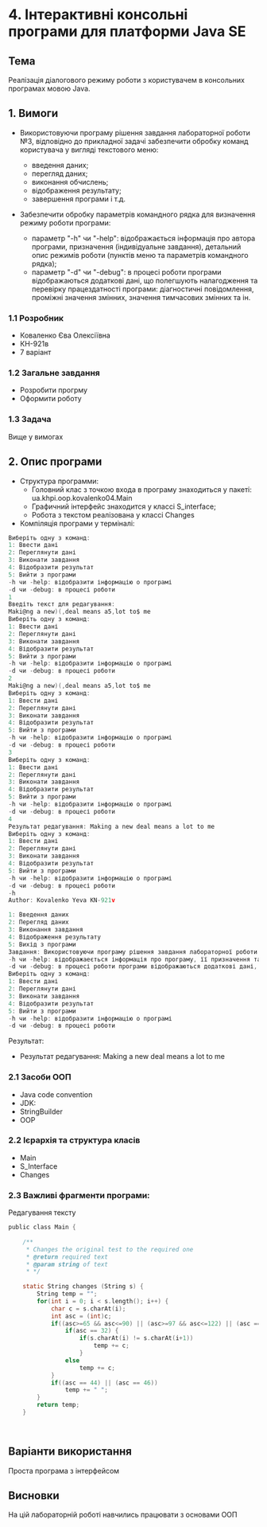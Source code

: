 # 4. Інтерактивні консольні програми для платформи Java SE
## Тема
Реалізація діалогового режиму роботи з користувачем в консольних програмах мовою Java.
## 1. Вимоги
* Використовуючи програму рішення завдання лабораторної роботи №3, відповідно до прикладної задачі забезпечити обробку команд користувача у вигляді текстового меню:

  * введення даних;
  * перегляд даних;
  * виконання обчислень;
  * відображення результату;
  * завершення програми і т.д.
* Забезпечити обробку параметрів командного рядка для визначення режиму роботи програми:

  * параметр "-h" чи "-help": відображається інформація про автора програми, призначення (індивідуальне завдання), детальний опис режимів роботи (пунктів меню та параметрів командного рядка);
  * параметр "-d" чи "-debug": в процесі роботи програми відображаються додаткові дані, що полегшують налагодження та перевірку працездатності програми: діагностичні повідомлення, проміжні значення змінних, значення тимчасових змінних та ін.
### 1.1 Розробник
* Коваленко Єва Олексіївна
* КН-921в
* 7 варіант
### 1.2 Загальне завдання
* Розробити прогрму
* Оформити роботу
### 1.3 Задача
Вище у вимогах
## 2. Опис програми
* Структура программи:
  * Головний клас з точкою входа в програму знаходиться у пакеті: ua.khpi.oop.kovalenko04.Main
  * Графичний інтерфейс знаходится у классі S_interface;
  * Робота з текстом реалізована у классі Changes
* Компіляція програми у терміналі:
```c 
Виберіть одну з команд:
1: Ввести дані
2: Переглянути дані
3: Виконати завдання
4: Відобразити результат
5: Вийти з програми
-h чи -help: відобразити інформацію о програмі
-d чи -debug: в процесі роботи
1
Введіть текст для редагування: 
Maki@ng a new)(,deal means a5,lot to$ me
Виберіть одну з команд:
1: Ввести дані
2: Переглянути дані
3: Виконати завдання
4: Відобразити результат
5: Вийти з програми
-h чи -help: відобразити інформацію о програмі
-d чи -debug: в процесі роботи
2
Maki@ng a new)(,deal means a5,lot to$ me
Виберіть одну з команд:
1: Ввести дані
2: Переглянути дані
3: Виконати завдання
4: Відобразити результат
5: Вийти з програми
-h чи -help: відобразити інформацію о програмі
-d чи -debug: в процесі роботи
3
Виберіть одну з команд:
1: Ввести дані
2: Переглянути дані
3: Виконати завдання
4: Відобразити результат
5: Вийти з програми
-h чи -help: відобразити інформацію о програмі
-d чи -debug: в процесі роботи
4
Результат редагування: Making a new deal means a lot to me
Виберіть одну з команд:
1: Ввести дані
2: Переглянути дані
3: Виконати завдання
4: Відобразити результат
5: Вийти з програми
-h чи -help: відобразити інформацію о програмі
-d чи -debug: в процесі роботи
-h
Author: Kovalenko Yeva KN-921v

1: Введення даних
2: Перегляд даних
3: Виконання завдання
4: Відображення результату
5: Вихід з програми
Завдання: Використовуючи програму рішення завдання лабораторної роботи №3, відповідно до прикладної задачі забезпечити обробку команд користувача у вигляді текстового меню.
-h чи -help: відображаеється інформація про програму, її призначення та команди
-d чи -debug: в процесі роботи програми відображаються додаткові дані, що полегшують налагодження та перевірку працездатності програми
Виберіть одну з команд:
1: Ввести дані
2: Переглянути дані
3: Виконати завдання
4: Відобразити результат
5: Вийти з програми
-h чи -help: відобразити інформацію о програмі
-d чи -debug: в процесі роботи

```

Результат:
* Результат редагування: Making a new deal means a lot to me

### 2.1 Засоби ООП
* Java code convention
* JDK:
* StringBuilder
* OOP

### 2.2 Ієрархія та структура класів
* Main
* S_Interface
* Changes

### 2.3 Важливі фрагменти програми:
Редагування тексту

```c
public class Main {
	
	/** 
	 * Сhanges the original test to the required one
	 * @return required text
	 * @param string of text
	 * */
	
	static String changes (String s) {
		String temp = "";
		for(int i = 0; i < s.length(); i++) {
			char c = s.charAt(i);
			int asc = (int)c;
			if((asc>=65 && asc<=90) || (asc>=97 && asc<=122) || (asc == 32)) {	
				if(asc == 32) {
					if(s.charAt(i) != s.charAt(i+1))
						temp += c;					
					}
				else
					temp += c;
			}
			if((asc == 44) || (asc == 46))
				temp += " "; 				
		}
		return temp;
	}

	
```
## Варіанти використання
Проста програма з інтерфейсом
## Висновки
На цій лабораторній роботі навчились працювати з основами ООП
 
